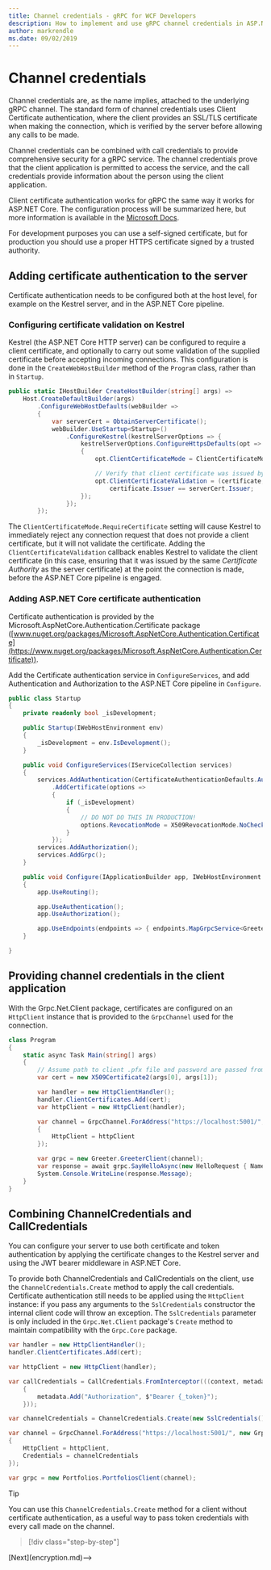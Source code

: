 ```yaml
---
title: Channel credentials - gRPC for WCF Developers
description: How to implement and use gRPC channel credentials in ASP.NET Core 3.0
author: markrendle
ms.date: 09/02/2019
---
```


# Channel credentials

Channel credentials are, as the name implies, attached to the underlying gRPC channel. The standard form of channel credentials uses Client Certificate authentication, where the client provides an SSL/TLS certificate when making the connection, which is verified by the server before allowing any calls to be made.

Channel credentials can be combined with call credentials to provide comprehensive security for a gRPC service. The channel credentials prove that the client application is permitted to access the service, and the call credentials provide information about the person using the client application.

Client certificate authentication works for gRPC the same way it works for ASP.NET Core. The configuration process will be summarized here, but more information is available in the [Microsoft Docs](https://docs.microsoft.com/aspnet/core/security/authentication/certauth?view=aspnetcore-3.0).

For development purposes you can use a self-signed certificate, but for production you should use a proper HTTPS certificate signed by a trusted authority.

## Adding certificate authentication to the server

Certificate authentication needs to be configured both at the host level, for example on the Kestrel server, and in the ASP.NET Core pipeline.

### Configuring certificate validation on Kestrel

Kestrel (the ASP.NET Core HTTP server) can be configured to require a client certificate, and optionally to carry out some validation of the supplied certificate before accepting incoming connections. This configuration is done in the `CreateWebHostBuilder` method of the `Program` class, rather than in `Startup`.

```csharp
public static IHostBuilder CreateHostBuilder(string[] args) =>
    Host.CreateDefaultBuilder(args)
        .ConfigureWebHostDefaults(webBuilder =>
        {
            var serverCert = ObtainServerCertificate();
            webBuilder.UseStartup<Startup>()
                .ConfigureKestrel(kestrelServerOptions => {
                    kestrelServerOptions.ConfigureHttpsDefaults(opt =>
                    {
                        opt.ClientCertificateMode = ClientCertificateMode.RequireCertificate;

                        // Verify that client certificate was issued by same CA as server certificate
                        opt.ClientCertificateValidation = (certificate, chain, errors) =>
                            certificate.Issuer == serverCert.Issuer;
                    });
                });
        });

```

The `ClientCertificateMode.RequireCertificate` setting will cause Kestrel to immediately reject any connection request that does not provide a client certificate, but it will not validate the certificate. Adding the `ClientCertificateValidation` callback enables Kestrel to validate the client certificate (in this case, ensuring that it was issued by the same *Certificate Authority* as the server certificate) at the point the connection is made, before the ASP.NET Core pipeline is engaged.

### Adding ASP.NET Core certificate authentication

Certificate authentication is provided by the Microsoft.AspNetCore.Authentication.Certificate package ([www.nuget.org/packages/Microsoft.AspNetCore.Authentication.Certificate](https://www.nuget.org/packages/Microsoft.AspNetCore.Authentication.Certificate)).

Add the Certificate authentication service in `ConfigureServices`, and add Authentication and Authorization to the ASP.NET Core pipeline in `Configure`.

```csharp
public class Startup
{
    private readonly bool _isDevelopment;

    public Startup(IWebHostEnvironment env)
    {
        _isDevelopment = env.IsDevelopment();
    }

    public void ConfigureServices(IServiceCollection services)
    {
        services.AddAuthentication(CertificateAuthenticationDefaults.AuthenticationScheme)
            .AddCertificate(options =>
            {
                if (_isDevelopment)
                {
                    // DO NOT DO THIS IN PRODUCTION!
                    options.RevocationMode = X509RevocationMode.NoCheck;
                }
            });
        services.AddAuthorization();
        services.AddGrpc();
    }

    public void Configure(IApplicationBuilder app, IWebHostEnvironment env)
    {
        app.UseRouting();

        app.UseAuthentication();
        app.UseAuthorization();

        app.UseEndpoints(endpoints => { endpoints.MapGrpcService<GreeterService>(); });
    }

}
```

## Providing channel credentials in the client application

With the Grpc.Net.Client package, certificates are configured on an `HttpClient` instance that is provided to the `GrpcChannel` used for the connection.

```csharp
class Program
{
    static async Task Main(string[] args)
    {
        // Assume path to client .pfx file and password are passed from command line
        var cert = new X509Certificate2(args[0], args[1]);

        var handler = new HttpClientHandler();
        handler.ClientCertificates.Add(cert);
        var httpClient = new HttpClient(handler);

        var channel = GrpcChannel.ForAddress("https://localhost:5001/", new GrpcChannelOptions
        {
            HttpClient = httpClient
        });

        var grpc = new Greeter.GreeterClient(channel);
        var response = await grpc.SayHelloAsync(new HelloRequest { Name = "Bob" });
        System.Console.WriteLine(response.Message);
    }
}
```

## Combining ChannelCredentials and CallCredentials

You can configure your server to use both certificate and token authentication by applying the certificate changes to the Kestrel server and using the JWT bearer middleware in ASP.NET Core.

To provide both ChannelCredentials and CallCredentials on the client, use the `ChannelCredentials.Create` method to apply the call credentials. Certificate authentication still needs to be applied using the `HttpClient` instance: if you pass any arguments to the `SslCredentials` constructor the internal client code will throw an exception. The `SslCredentials` parameter is only included in the `Grpc.Net.Client` package's `Create` method to maintain compatibility with the `Grpc.Core` package.

```csharp
var handler = new HttpClientHandler();
handler.ClientCertificates.Add(cert);

var httpClient = new HttpClient(handler);

var callCredentials = CallCredentials.FromInterceptor(((context, metadata) =>
    {
        metadata.Add("Authorization", $"Bearer {_token}");
    }));

var channelCredentials = ChannelCredentials.Create(new SslCredentials(), callCredentials);

var channel = GrpcChannel.ForAddress("https://localhost:5001/", new GrpcChannelOptions
{
    HttpClient = httpClient,
    Credentials = channelCredentials
});

var grpc = new Portfolios.PortfoliosClient(channel);
```

> [!TIP]
> You can use this `ChannelCredentials.Create` method for a client without certificate authentication, as a useful way to pass token credentials with every call made on the channel.

>[!div class="step-by-step"]
<!-->[Next](encryption.md)-->
